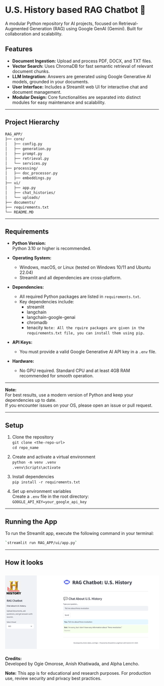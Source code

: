 # U.S. History based RAG Chatbot 🚀
A modular Python repository for AI projects, focused on Retrieval-Augmented Generation (RAG) using Google GenAI (Gemini). Built for collaboration and scalability.

## Features

- **Document Ingestion:** Upload and process PDF, DOCX, and TXT files.
- **Vector Search:** Uses ChromaDB for fast semantic retrieval of relevant document chunks.
- **LLM Integration:** Answers are generated using Google Generative AI models, grounded in your documents.
- **User Interface:** Includes a Streamlit web UI for interactive chat and document management.
- **Modular Design:** Core functionalities are separated into distinct modules for easy maintenance and scalability.
---

## Project Hierarchy
```
RAG_APP/
├── core/
│   ├── config.py
│   ├── generation.py
│   ├── prompt.py
│   ├── retrieval.py
│   └── services.py
├── processing/
│   ├── doc_processor.py
│   ├── embeddings.py
├── ui/
│   ├── app.py
│   ├── chat_histories/
│   └── uploads/
├── documents/
├── requirements.txt
└── README.MD
```
---

## Requirements

- **Python Version:**  
  Python 3.10 or higher is recommended.

- **Operating System:**  
  - Windows, macOS, or Linux (tested on Windows 10/11 and Ubuntu 22.04)
  - Streamlit and all dependencies are cross-platform.

- **Dependencies:**  
  - All required Python packages are listed in `requirements.txt`.  
  - Key dependencies include:
    - streamlit
    - langchain
    - langchain-google-genai
    - chromadb
    - tenacity
```Note: All the rquire packages are given in the requirements.txt file, you can install them using pip.```
- **API Keys:**  
  - You must provide a valid Google Generative AI API key in a `.env` file.

- **Hardware:**  
  - No GPU required. Standard CPU and at least 4GB RAM recommended for smooth operation.

---

**Note:**  
For best results, use a modern version of Python and keep your dependencies up to date.  
If you encounter issues on your OS, please open an issue or pull request.

---

## Setup

1. Clone the repository  
   `git clone <the-repo-url>`  
   `cd repo_name`

2. Create and activate a virtual environment  
   `python -m venv .venv`  
   `.venv\Scripts\activate`

3. Install dependencies  
   `pip install -r requirements.txt`

4. Set up environment variables  
   Create a `.env` file in the root directory:  
   `GOOGLE_API_KEY=your_google_api_key`
---
## Running the App
To run the Streamlit app, execute the following command in your terminal:
```bash
`streamlit run RAG_APP/ui/app.py`
```
---
## How it looks
![img_1.png](img_1.png)
---
**Credits:**  
Developed by Ogie Omorose, Anish Khatiwada, and Alpha Lencho.

**Note:** This app is for educational and research purposes. For production use, review security and privacy best practices.